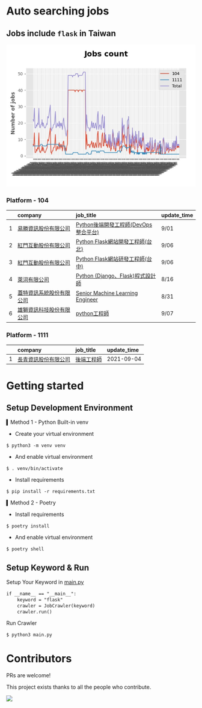 # Auto searching jobs

## Jobs include `flask` in Taiwan 

 ![image](./doc/plot_img.jpg)


### Platform - 104


|    | company                                                                                | job_title                                                                                         | update_time   |
|---:|:---------------------------------------------------------------------------------------|:--------------------------------------------------------------------------------------------------|:--------------|
|  1 | [易勝資訊股份有限公司](https://www.104.com.tw/company/1a2x6bj8og?jobsource=jolist_b_relevance)   | [Python後端開發工程師(DevOps整合平台)](https://www.104.com.tw/job/7asvo?jobsource=jolist_b_relevance)        | 9/01          |
|  2 | [紅門互動股份有限公司](https://www.104.com.tw/company/oh4m67k?jobsource=jolist_b_relevance)      | [Python Flask網站開發工程師(台北)](https://www.104.com.tw/job/6xtfl?jobsource=jolist_b_relevance)          | 9/06          |
|  3 | [紅門互動股份有限公司](https://www.104.com.tw/company/oh4m67k?jobsource=jolist_b_relevance)      | [Python Flask網站研發工程師(台中)](https://www.104.com.tw/job/6kf9h?jobsource=jolist_b_relevance)          | 9/06          |
|  4 | [萊泀有限公司](https://www.104.com.tw/company/1a2x6blg3t?jobsource=jolist_b_relevance)       | [Python (Django、Flask)程式設計師](https://www.104.com.tw/job/7cs5e?jobsource=jolist_b_relevance)       | 8/16          |
|  5 | [蓋特資訊系統股份有限公司](https://www.104.com.tw/company/1a2x6biptb?jobsource=jolist_b_relevance) | [Senior Machine Learning Engineer](https://www.104.com.tw/job/6e6r8?jobsource=jolist_b_relevance) | 8/31          |
|  6 | [雄獅資訊科技股份有限公司](https://www.104.com.tw/company/13kq7dpk?jobsource=2018indexpoc)         | [python工程師](https://www.104.com.tw/job/71rxc?jobsource=2018indexpoc)                              | 9/07          |

### Platform - 1111


|    | company                                              | job_title                                      | update_time   |
|---:|:-----------------------------------------------------|:-----------------------------------------------|:--------------|
|  1 | [長青資訊股份有限公司](https://www.1111.com.tw/corp/71694811/) | [後端工程師](https://www.1111.com.tw/job/85012186/) | 2021-09-04    |



# Getting started
## Setup Development Environment
▍Method 1 - Python Built-in venv

- Create your virtual environment
```
$ python3 -m venv venv
```
- And enable virtual environment
```
$ . venv/bin/activate
```
- Install requirements
```
$ pip install -r requirements.txt 
```

▍Method 2 - Poetry
- Install requirements
```
$ poetry install
```
- And enable virtual environment
```
$ poetry shell
```

## Setup Keyword & Run

Setup Your Keyword in [main.py](./main.py#L88)
```
if __name__ == "__main__":
    keyword = "flask"
    crawler = JobCrawler(keyword)
    crawler.run()
```

Run Crawler
```
$ python3 main.py
```

# Contributors
PRs are welcome!

This project exists thanks to all the people who contribute.

<a href="https://github.com/hsuanchi/auto-search-flask-job/graphs/contributors">
  <img src="https://contrib.rocks/image?repo=hsuanchi/auto-search-flask-job"/>
</a>
